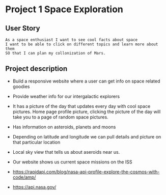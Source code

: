 # Project 1 Space Exploration

## User Story
```
As a space enthusiast I want to see cool facts about space
I want to be able to click on different topics and learn more about them
SO that I can plan my collonization of Mars.
```

## Project description
* Build a responsive website where a user can get info on space related goodies
* Provide weather info for our intergalactic explorers
* It has a picture of the day that updates every day with cool space pictures. Home page profile picture, clicking the picture of the day will take you to a page of random space pictures.
* Has information on asteroids, planets and moons 
* Depending on latitude and longitude we can pull details and picture on that particular location
* Local sky view that tells us about aseroids near us. 
* Our website shows us current space missions on the ISS

* https://rapidapi.com/blog/nasa-api-profile-explore-the-cosmos-with-code/amp/
* https://api.nasa.gov/


